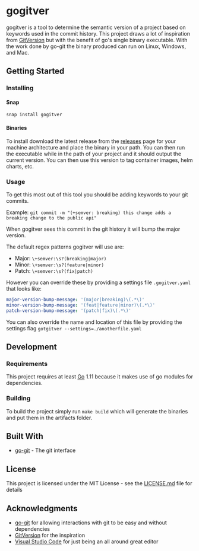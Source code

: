 # gogitver

gogitver is a tool to determine the semantic version of a project based on keywords used in the commit history. This project draws a lot of inspiration from [GitVersion](https://github.com/GitTools/GitVersion) but with the benefit of go's single binary executable. With the work done by go-git the binary produced can run on Linux, Windows, and Mac.

## Getting Started

### Installing

#### Snap
```snap install gogitver```

#### Binaries

To install download the latest release from the [releases](https://github.com/syncromatics/gogitver/releases) page for your machine architecture and place the binary in your path. You can then run the executable while in the path of your project and it should output the current version. You can then use this version to tag container images, helm charts, etc.

### Usage

To get this most out of this tool you should be adding keywords to your git commits.

Example: 
```git commit -m "(+semver: breaking) this change adds a breaking change to the public api"```

When gogitver sees this commit in the git history it will bump the major version.

The default regex patterns gogitver will use are:

* Major: ```\+semver:\s?(breaking|major)```
* Minor: ```\+semver:\s?(feature|minor)```
* Patch: ```\+semver:\s?(fix|patch)```

However you can override these by providing a settings file ```.gogitver.yaml``` that looks like:

```yaml
major-version-bump-message: '(major|breaking)\(.*\)'
minor-version-bump-message: '(feat|feature|minor)\(.*\)'
patch-version-bump-message: '(patch|fix)\(.*\)'
```

You can also override the name and location of this file by providing the settings flag ```gotgitver --settings=./anotherfile.yaml```

## Development

### Requirements

This project requires at least [Go](https://golang.org/dl/) 1.11 because it makes use of go modules for dependencies. 

### Building

To build the project simply run ```make build``` which will generate the binaries and put them in the artifacts folder.

## Built With

* [go-git](https://github.com/src-d/go-git) - The git interface

## License

This project is licensed under the MIT License - see the [LICENSE.md](LICENSE.md) file for details

## Acknowledgments

* [go-git](https://github.com/src-d/go-git) for allowing interactions with git to be easy and without dependencies
* [GitVersion](https://github.com/GitTools/GitVersion) for the inspiration
* [Visual Studio Code](https://code.visualstudio.com/) for just being an all around great editor

